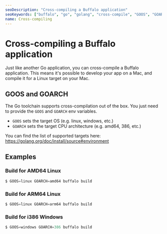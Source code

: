 ```yaml
---
seoDescription: "Cross-compiling a Buffalo application"
seoKeywords: ["buffalo", "go", "golang", "cross-compile", "GOOS", "GOARCH", "linux", "arm", "windows", "mac"]
name: Cross-compiling
---
```


# Cross-compiling a Buffalo application

Just like another Go application, you can cross-compile a Buffalo application. This means it's possible to develop your app on a Mac, and compile it for a Linux target on your Mac.

## GOOS and GOARCH

The Go toolchain supports cross-compilation out of the box. You just need to provide the `GOOS` and `GOARCH` env variables.
* `GOOS` sets the target OS (e.g. linux, windows, etc.)
* `GOARCH` sets the target CPU architecture (e.g. amd64, 386, etc.)

You can find the list of supported targets here: https://golang.org/doc/install/source#environment

## Examples

### Build for AMD64 Linux

```go
$ GOOS=linux GOARCH=amd64 buffalo build
```

### Build for ARM64 Linux

```go
$ GOOS=linux GOARCH=arm64 buffalo build
```

### Build for i386 Windows

```go
$ GOOS=windows GOARCH=386 buffalo build
```